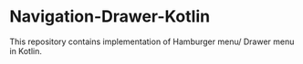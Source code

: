 # Navigation-Drawer-Kotlin
This repository contains implementation of Hamburger menu/ Drawer menu in Kotlin.
